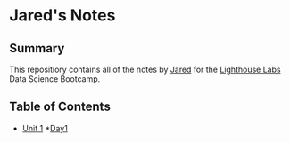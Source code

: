 # Jared's Notes
## Summary

This repositiory contains all of the notes by [Jared](https://github.com/iuxo) for the [Lighthouse Labs](https://www.lighthouselabs.ca/) Data Science Bootcamp.

## Table of Contents
* [Unit 1](/Unit_1/)
    *[Day1](/Unit_1/Day_1/)